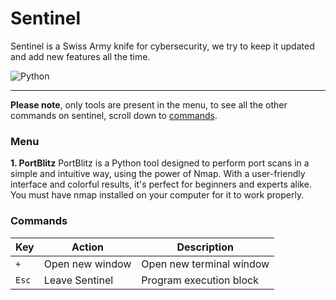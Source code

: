 # Sentinel
Sentinel is a Swiss Army knife for cybersecurity, we try to keep it updated and add new features all the time.

![Python](https://img.shields.io/badge/Python-3776AB?style=flat&logo=python&logoColor=white)

---

**Please note**, only tools are present in the menu, to see all the other commands on sentinel, scroll down to [commands](#commands).

### Menu

**1. PortBlitz**
PortBlitz is a Python tool designed to perform port scans in a simple and intuitive way, using the power of Nmap. With a user-friendly interface and colorful results, it's perfect for beginners and experts alike. You must have nmap installed on your computer for it to work properly.


### Commands

| Key         | Action              | Description                                |
|------------ |---------------------|--------------------------------------------|
| `+`         | Open new window     | Open new terminal window                   |
| `Esc`       | Leave Sentinel      | Program execution block                    |